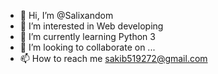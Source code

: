 - 👋 Hi, I’m @Salixandom
- 👀 I’m interested in Web developing
- 🌱 I’m currently learning Python 3
- 💞️ I’m looking to collaborate on ...
- 📫 How to reach me sakib519272@gmail.com

<!---
Salixandom/Salixandom is a ✨ special ✨ repository because its `README.md` (this file) appears on your GitHub profile.
You can click the Preview link to take a look at your changes.
--->
